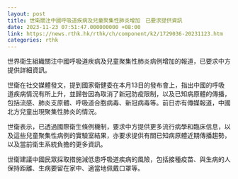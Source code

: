 ```yaml
---
layout: post
title: 世衛關注中國呼吸道疾病及兒童聚集性肺炎增加　已要求提供資訊
date: 2023-11-23 07:51:47.000000000 +08:00
link: https://news.rthk.hk/rthk/ch/component/k2/1729036-20231123.htm
categories: rthk
---
```


世界衛生組織關注中國呼吸道疾病及兒童聚集性肺炎病例增加的報道，已要求中方提供詳細資訊。

世衛在社交媒體發文，提到國家衛健委在本月13日的發布會上，指出中國的呼吸道疾病情況有所上升，並歸咎因為取消了新冠防疫限制，以及已知病原體的傳播，包括流感、肺炎支原體、呼吸道合胞病毒、新冠病毒等。前日亦有傳媒報道，中國北方兒童出現聚集性肺炎的情況。

世衛表示，已透過國際衛生條例機制，要求中方提供更多流行病學和臨床信息，以及這些兒童聚集性病例的實驗室結果，亦要求提供有關已知病原體近期傳播趨勢，以及當前衛生系統負擔的更多資訊。

世衛建議中國民眾採取措施減低患呼吸道疾病的風險，包括接種疫苗、與生病的人保持距離、生病要留在家中、適當地佩戴口罩等。
